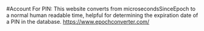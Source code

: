 #Account
For PIN: This website converts from microsecondsSinceEpoch to a normal human readable time, helpful 
for determining the expiration date of a PIN in the database.
https://www.epochconverter.com/